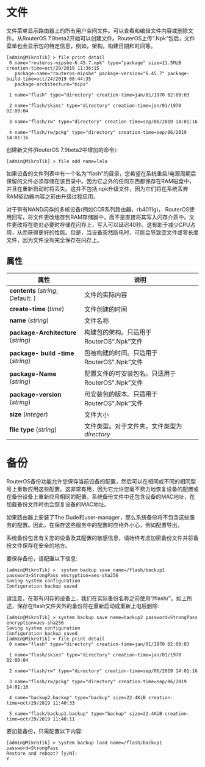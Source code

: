 # 文件

文件菜单显示路由器上的所有用户空间文件。可以查看和编辑文件内容或删除文件。从RouterOS 7.9beta2开始可以创建文件。RouterOS上传“.Npk”包后，文件菜单也会显示包的特定信息，例如，架构，构建日期和时间等。

```shell
[admin@MikroTik] > file print detail
 0 name="routeros-mipsbe-6.45.7.npk" type="package" size=11.5MiB creation-time=oct/29/2019 11:36:15
   package-name="routeros-mipsbe" package-version="6.45.7" package-build-time=oct/24/2019 08:44:35
   package-architecture="mips"
 
 1 name="flash" type="directory" creation-time=jan/01/1970 02:00:03
 
 2 name="flash/skins" type="directory" creation-time=jan/01/1970 02:00:04
 
 3 name="flash/rw" type="directory" creation-time=sep/06/2019 14:01:16
 
 4 name="flash/rw/pckg" type="directory" creation-time=sep/06/2019 14:01:16
```

创建新文件(RouterOS 7.9beta2中增加的命令):

`[admin@MikroTik] > file add name=lala`

如果设备的文件列表中有一个名为“flash”的目录，您希望在系统重启/电源周期后保留的文件必须存储在该目录中。因为它之外的任何东西都保存在RAM磁盘中，并且在重新启动时将丢失。这并不包括.npk升级文件，因为它们将在系统丢弃RAM驱动器内容之前由升级过程应用。

对于带有NAND闪存的多核设备(例如CCR系列路由器，rb4011g)， RouterOS使用回写，将文件更改缓存到RAM存储器中，而不是直接将其写入闪存介质中。文件更改将在绝对必要时存储在闪存上，写入可以延迟40秒。这有助于减少CPU占用，从而获得更好的性能。但是，当设备突然断电时，可能会导致空文件或零长度文件，因为文件没有完全保存在闪存上。

## 属性

| 属性                                  | 说明                                             |
| ------------------------------------- | ------------------------------------------------ |
| **contents** (_string_; Default: )    | 文件的实际内容                                   |
| **create-time** (_time_)            | 文件创建的时间                                   |
| **name** (_string_)                   | 文件名称                                         |
| **package-Architecture** (_string_) | 构建包的架构。只适用于RouterOS“.Npk”文件         |
| **package- build -time** (_string_)   | 包被构建的时间。只适用于RouterOS".Npk”文件       |
| **package-Name** (_string_)         | 配置文件的可安装包名。只适用于RouterOS".Npk”文件 |
| **package-version** (_string_)        | 可安装包的版本。只适用于RouterOS".Npk”文件       |
| **size** (_integer_)                  | 文件大小                                         |
| **file type** (_string_)              | 文件类型。对于文件夹，文件类型为 _directory_     |

# 备份

RouterOS备份功能允许您保存当前设备的配置，然后可以在相同或不同的相同型号上重新应用这些配置。这非常有用，因为它允许您毫不费力地恢复设备的配置或在备份设备上重新应用相同的配置。系统备份文件中还包含设备的MAC地址，在加载备份文件时也会恢复设备的MAC地址。

如果路由器上安装了The Dude和user-manager，那么系统备份将不包含这些服务的配置。因此，在保存这些服务中的配置时应格外小心，例如配置导出。

系统备份包含有关您的设备及其配置的敏感信息，请始终考虑加密备份文件并将备份文件保存在安全的地方。

要保存备份，请配置以下信息:

```shell
[admin@MikroTik] >  system backup save name=/flash/backup1 password=StrongPass encryption=aes-sha256
Saving system configuration
Configuration backup saved
```

请注意，在带有闪存的设备上，我们在实际备份名称之前使用“/flash/”。如上所述，保存在flash文件夹外的备份将在重新启动或重新上电后删除:

```shell
[admin@MikroTik] > system backup save name=backup2 password=StrongPass encryption=aes-sha256        
Saving system configuration
Configuration backup saved
[admin@MikroTik] > file print detail
 0 name="flash" type="directory" creation-time=jan/01/1970 02:00:03
 
 1 name="flash/skins" type="directory" creation-time=jan/01/1970 02:00:04
 
 2 name="flash/rw" type="directory" creation-time=sep/06/2019 14:01:16
 
 3 name="flash/rw/pckg" type="directory" creation-time=sep/06/2019 14:01:16
 
 4 name="backup2.backup" type="backup" size=22.4KiB creation-time=oct/29/2019 11:40:33
 
 5 name="flash/backup1.backup" type="backup" size=22.4KiB creation-time=oct/29/2019 11:40:11
```

要加载备份，只需配置以下内容:

```shell
[admin@MikroTik] > system backup load name=/flash/backup1 password=StrongPass
Restore and reboot? [y/N]:
Y
```